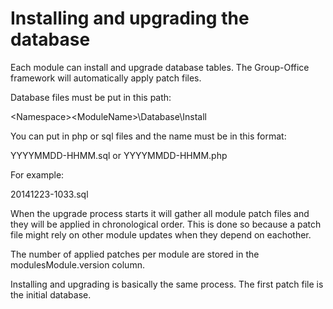 # Installing and upgrading the database

Each module can install and upgrade database tables. The Group-Office framework 
will automatically apply patch files.

Database files must be put in this path:

\<Namespace>\<ModuleName>\Database\Install

You can put in php or sql files and the name must be in this format:

YYYYMMDD-HHMM.sql or YYYYMMDD-HHMM.php

For example:

20141223-1033.sql

When the upgrade process starts it will gather all module patch files and they 
will be applied in chronological order. This is done so because a patch file might
rely on other module updates when they depend on eachother.

The number of applied patches per module are stored in the modulesModule.version
 column.

Installing and upgrading is basically the same process. The first patch file is
the initial database.